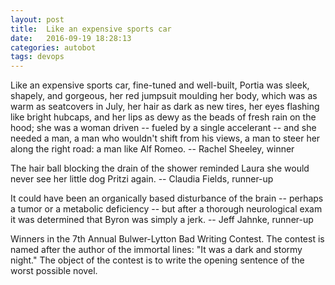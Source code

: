 ```yaml
---
layout: post
title:  Like an expensive sports car
date:   2016-09-19 18:28:13
categories: autobot
tags: devops
---
```


Like an expensive sports car, fine-tuned and well-built, Portia was sleek,
shapely, and gorgeous, her red jumpsuit moulding her body, which was as warm
as seatcovers in July, her hair as dark as new tires, her eyes flashing like
bright hubcaps, and her lips as dewy as the beads of fresh rain on the hood;
she was a woman driven -- fueled by a single accelerant -- and she needed a
man, a man who wouldn't shift from his views, a man to steer her along the
right road: a man like Alf Romeo.
		-- Rachel Sheeley, winner

The hair ball blocking the drain of the shower reminded Laura she would never
see her little dog Pritzi again.
		-- Claudia Fields, runner-up

It could have been an organically based disturbance of the brain -- perhaps a
tumor or a metabolic deficiency -- but after a thorough neurological exam it
was determined that Byron was simply a jerk.
		-- Jeff Jahnke, runner-up

Winners in the 7th Annual Bulwer-Lytton Bad Writing Contest.  The contest is
named after the author of the immortal lines:  "It was a dark and stormy
night."  The object of the contest is to write the opening sentence of the
worst possible novel.
